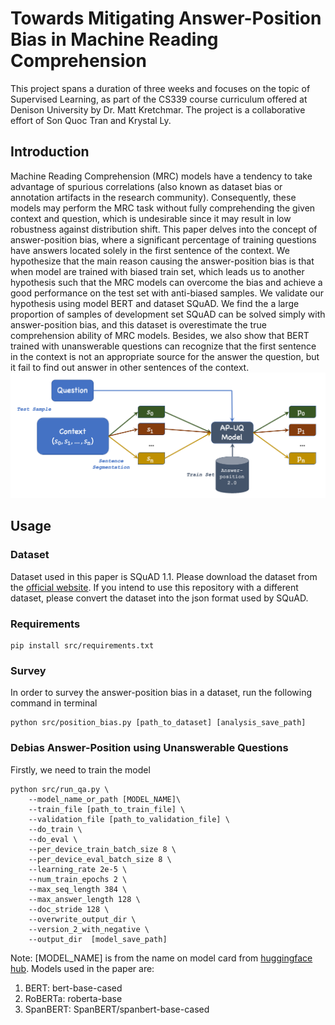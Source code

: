 # Towards Mitigating Answer-Position Bias in Machine Reading Comprehension
This project spans a duration of three weeks and focuses on the topic of Supervised Learning, as part of the CS339 course curriculum offered at Denison University by Dr. Matt Kretchmar. The project is a collaborative effort of Son Quoc Tran and Krystal Ly.
## Introduction
Machine Reading Comprehension (MRC) models have a tendency to take advantage of spurious correlations (also known as dataset bias or annotation artifacts in the research community). Consequently, these models may perform the MRC task without fully comprehending the given context and question, which is undesirable since it may result in low robustness against distribution shift. This paper delves into the concept of answer-position bias, where a significant percentage of training questions have answers located solely in the first sentence of the context. We hypothesize that the main reason causing the answer-position bias is that when model are trained with biased train set, which leads us to another hypothesis such that the MRC models can overcome the bias and achieve a good performance on the test set with anti-biased samples. We validate our hypothesis using model BERT and dataset SQuAD. We find the a large proportion of samples of development set SQuAD can be solved simply with answer-position bias, and this dataset is overestimate the true comprehension ability of MRC models. Besides, we also show that BERT trained with unanswerable questions can recognize that the first sentence in the context is not an appropriate source for the answer the question, but it fail to find out answer in other sentences of the context.
![Debiasing Answer-Position using Unanswerable Questions](images/pipeline.png)
## Usage
### Dataset
Dataset used in this paper is SQuAD 1.1. Please download the dataset from the [official website](https://rajpurkar.github.io/SQuAD-explorer/). If you intend to use this repository with a different dataset, please convert the dataset into the json format used by SQuAD.
### Requirements
```
pip install src/requirements.txt
```
### Survey
In order to survey the answer-position bias in a dataset, run the following command in terminal
```
python src/position_bias.py [path_to_dataset] [analysis_save_path]
```
### Debias Answer-Position using Unanswerable Questions
Firstly, we need to train the model
```
python src/run_qa.py \
    --model_name_or_path [MODEL_NAME]\
    --train_file [path_to_train_file] \
    --validation_file [path_to_validation_file] \
    --do_train \
    --do_eval \
    --per_device_train_batch_size 8 \
    --per_device_eval_batch_size 8 \
    --learning_rate 2e-5 \
    --num_train_epochs 2 \
    --max_seq_length 384 \
    --max_answer_length 128 \
    --doc_stride 128 \
    --overwrite_output_dir \
    --version_2_with_negative \
    --output_dir  [model_save_path]
```
Note: [MODEL_NAME] is from the name on model card from [huggingface hub](https://huggingface.co/models). Models used in the paper are:


1.   BERT: bert-base-cased
2.   RoBERTa: roberta-base
3.   SpanBERT: SpanBERT/spanbert-base-cased

